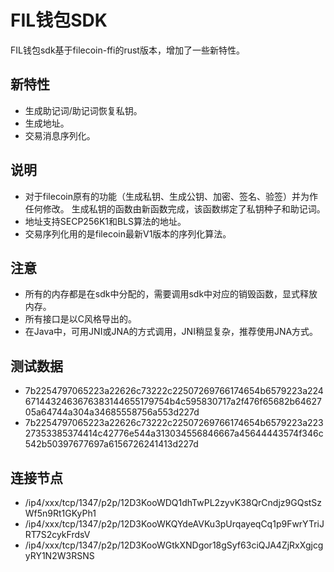 # FIL钱包SDK  
FIL钱包sdk基于filecoin-ffi的rust版本，增加了一些新特性。

## 新特性
* 生成助记词/助记词恢复私钥。 
* 生成地址。
* 交易消息序列化。

## 说明
* 对于filecoin原有的功能（生成私钥、生成公钥、加密、签名、验签）并为作任何修改。  生成私钥的函数由新函数完成，该函数绑定了私钥种子和助记词。
* 地址支持SECP256K1和BLS算法的地址。  
* 交易序列化用的是filecoin最新V1版本的序列化算法。 

## 注意
* 所有的内存都是在sdk中分配的，需要调用sdk中对应的销毁函数，显式释放内存。
* 所有接口是以C风格导出的。
* 在Java中，可用JNI或JNA的方式调用，JNI稍显复杂，推荐使用JNA方式。

## 测试数据  
* 7b2254797065223a22626c73222c22507269766174654b6579223a2246714432463676383144655179754b4c595830717a2f476f65682b6462705a64744a304a34685558756a553d227d    
* 7b2254797065223a22626c73222c22507269766174654b6579223a22327353385374414c42776e544a313034556846667a45644443574f346c542b50397677697a6156726241413d227d    

## 连接节点
* /ip4/xxx/tcp/1347/p2p/12D3KooWDQ1dhTwPL2zyvK38QrCndjz9GQstSzWf5n9Rt1GKyPh1
* /ip4/xxx/tcp/1347/p2p/12D3KooWKQYdeAVKu3pUrqayeqCq1p9FwrYTriJRT7S2cykFrdsV
* /ip4/xxx/tcp/1347/p2p/12D3KooWGtkXNDgor18gSyf63ciQJA4ZjRxXgjcgyRY1N2W3RSNS


